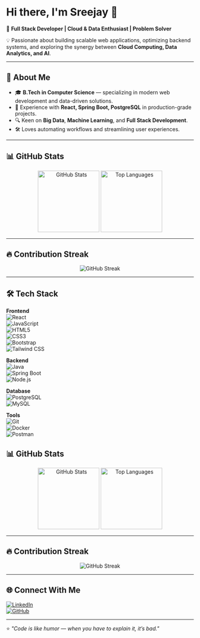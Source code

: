 # Hi there, I'm Sreejay 👋  

🚀 **Full Stack Developer | Cloud & Data Enthusiast | Problem Solver**  

💡 Passionate about building scalable web applications, optimizing backend systems, and exploring the synergy between **Cloud Computing, Data Analytics, and AI**.  

---

## 📌 About Me  
- 🎓 **B.Tech in Computer Science** — specializing in modern web development and data-driven solutions.  
- 💼 Experience with **React, Spring Boot, PostgreSQL** in production-grade projects.  
- 🔍 Keen on **Big Data**, **Machine Learning**, and **Full Stack Development**.  
- 🛠 Loves automating workflows and streamlining user experiences.  

---
## 📊 GitHub Stats  

<p align="center">
  <img src="https://github-readme-stats.vercel.app/api?username=Sreejay1804&show_icons=true&theme=radical" alt="GitHub Stats" height="165"/>
  <img src="https://github-readme-stats.vercel.app/api/top-langs/?username=Sreejay1804&layout=compact&theme=radical" alt="Top Languages" height="165"/>
</p>  

---

## 🔥 Contribution Streak  
<p align="center">
  <img src="https://streak-stats.demolab.com?user=Sreejay1804&theme=radical&hide_border=false" alt="GitHub Streak" />
</p>  

---

## 🛠 Tech Stack  

**Frontend**  
![React](https://img.shields.io/badge/React-20232A?style=for-the-badge&logo=react&logoColor=61DAFB)  
![JavaScript](https://img.shields.io/badge/JavaScript-323330?style=for-the-badge&logo=javascript&logoColor=F7DF1E)  
![HTML5](https://img.shields.io/badge/HTML5-E34F26?style=for-the-badge&logo=html5&logoColor=white)  
![CSS3](https://img.shields.io/badge/CSS3-1572B6?style=for-the-badge&logo=css3&logoColor=white)  
![Bootstrap](https://img.shields.io/badge/Bootstrap-563D7C?style=for-the-badge&logo=bootstrap&logoColor=white)  
![Tailwind CSS](https://img.shields.io/badge/TailwindCSS-38B2AC?style=for-the-badge&logo=tailwind-css&logoColor=white)  

**Backend**  
![Java](https://img.shields.io/badge/Java-ED8B00?style=for-the-badge&logo=java&logoColor=white)  
![Spring Boot](https://img.shields.io/badge/Spring%20Boot-6DB33F?style=for-the-badge&logo=spring-boot&logoColor=white)  
![Node.js](https://img.shields.io/badge/Node.js-43853D?style=for-the-badge&logo=node.js&logoColor=white)  

**Database**  
![PostgreSQL](https://img.shields.io/badge/PostgreSQL-316192?style=for-the-badge&logo=postgresql&logoColor=white)  
![MySQL](https://img.shields.io/badge/MySQL-005C84?style=for-the-badge&logo=mysql&logoColor=white)  

**Tools**  
![Git](https://img.shields.io/badge/GIT-E44C30?style=for-the-badge&logo=git&logoColor=white)  
![Docker](https://img.shields.io/badge/Docker-0db7ed?style=for-the-badge&logo=docker&logoColor=white)  
![Postman](https://img.shields.io/badge/Postman-FF6C37?style=for-the-badge&logo=postman&logoColor=white)  


## 📊 GitHub Stats  

<p align="center">
  <img src="https://github-readme-stats.vercel.app/api?username=Sreejay1804&show_icons=true&theme=radical" alt="GitHub Stats" height="165"/>
  <img src="https://github-readme-stats.vercel.app/api/top-langs/?username=Sreejay1804&layout=compact&theme=radical" alt="Top Languages" height="165"/>
</p>  

---

## 🔥 Contribution Streak  
<p align="center">
  <img src="https://streak-stats.demolab.com?user=Sreejay1804&theme=radical&hide_border=false" alt="GitHub Streak" />
</p>  

---

## 🌐 Connect With Me  

[![LinkedIn](https://img.shields.io/badge/LinkedIn-0077B5?style=for-the-badge&logo=linkedin&logoColor=white)](https://www.linkedin.com/in/sreejayv/)  
[![GitHub](https://img.shields.io/badge/GitHub-000000?style=for-the-badge&logo=github&logoColor=white)](https://github.com/Sreejay1804)  

---

⭐ *"Code is like humor — when you have to explain it, it’s bad."*  
